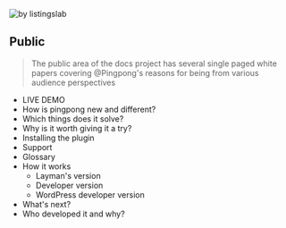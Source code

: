 ![by listingslab](https://listingslab.com/public/png/docs/byListingslabPublic.png)

## Public

> The public area of the docs project has several single paged white papers covering 
@Pingpong's reasons for being from various audience perspectives

- LIVE DEMO
- How is pingpong new and different?
- Which things does it solve?
- Why is it worth giving it a try?
- Installing the plugin
- Support
- Glossary
- How it works
  - Layman's version
  - Developer version
  - WordPress developer version
- What's next?
- Who developed it and why?